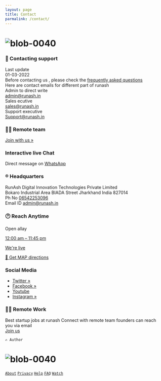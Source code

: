 ```yaml
---
layout: page 
title: Contact
parmalink: /contact/ 
--- 
```



# ![blob-0040](https://user-images.githubusercontent.com/61916324/132724592-e5bef25e-36d9-4da8-bbc6-84a24183c8e2.png) 

### 🤝 Contacting support 
Last update<br>01-03-2022<br> 
Before contacting us , please check the [frequently asked questions ](https://runash.in/faq)<br>
Here are contact emails for different part of runash<br>
Admin to direct write<br>[admin@runash.in](admin@runash.in)<br>
Sales ecutive<br>[sales@runash.in](sales@runash.in)<br>
Support executive<br>[Support@runash.in](support@runash.in)

### 🧑‍💻 Remote team ##
[Join with us »](https://runash.in/work)
### Interactive live Chat ###
Direct message on
[WhatsApp](https://)

### ® Headquarters 
RunAsh Digital Innovation Technologies Private Limited<br>
Bokaro Industrial Area BIADA Street Jharkhand India 827014<br>
Ph No [06542253096](06542253096)<br>
Email ID admin@runash.in 

### 🕐 Reach Anytime ###
Open allay

[12:00 am – 11:45 pm](url)

[We're live](url)

[🧭 Get MAP directions](https://google.com/runash)

### Social Media 
- [Twitter »](https://twitter.com/runash_)
- [Facebook »](https://facebook.com/runash_)
- [Youtube](https://youtube.com/runash)
- [Instagram »](https://instagram.com/runash_)
            
### 🧑‍💻 Remote Work 

Best startup jobs at runash
Connect with remote team founders can reach you via email<br>
[Join us](https://runash.im/work)


``✍️ Author``

# ![blob-0040](https://user-images.githubusercontent.com/61916324/132724592-e5bef25e-36d9-4da8-bbc6-84a24183c8e2.png) 
[``About``](url) [``Privacy``](url) [``Help``](url) [``FAQ``](ur) [``Watch``](url) 



